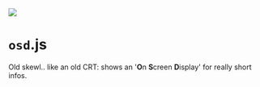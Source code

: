 <img src="https://kekse.biz/php/count.php?draw&override=github:v4" />

# **`osd`**.js
Old skewl.. like an old CRT: shows an '<b>O</b>n <b>S</b>creen <b>D</b>isplay' for really short infos.
